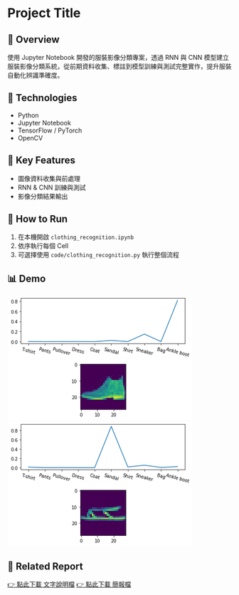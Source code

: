 # Project Title

## 📌 Overview
使用 Jupyter Notebook 開發的服裝影像分類專案，透過 RNN 與 CNN 模型建立服裝影像分類系統，從前期資料收集、標註到模型訓練與測試完整實作，提升服裝自動化辨識準確度。

## 🧰 Technologies
- Python
- Jupyter Notebook
- TensorFlow / PyTorch
- OpenCV

## 🎯 Key Features
- 圖像資料收集與前處理
- RNN & CNN 訓練與測試
- 影像分類結果輸出

## 📂 How to Run
1. 在本機開啟 `clothing_recognition.ipynb`  
2. 依序執行每個 Cell  
3. 可選擇使用 `code/clothing_recognition.py` 執行整個流程

## 📊 Demo
![Ankle boot](images/result1.png)
![Sandal](images/result2.png)

## 📄 Related Report
[👉 點此下載 文字說明檔](./report_word.pdf)
[👉 點此下載 簡報檔](./report_ppt.pdf)

